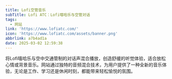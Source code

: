 ```yaml
---
title: Lofi空管音乐
subTitle: Lofi ATC：Lofi嘻哈乐与空管对话
tags:
  - 网站
link: 'https://www.lofiatc.com/'
icon: 'https://www.lofiatc.com/assets/banner.png'
abbrlink: a7b4ad1a
date: 2025-03-02 12:59:38
---
```


将Lofi嘻哈乐与空中交通管制的对话声混合播放，创造舒缓的听觉体验，适合放松心情或背景音乐。网站通过独特的音频混合技术，为用户提供了一种全新的音乐体验，无论是工作、学习还是休闲时刻，都能带来轻松愉悦的氛围。